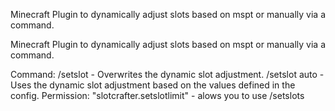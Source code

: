 Minecraft Plugin to dynamically adjust slots based on mspt or manually via a command.

Minecraft Plugin to dynamically adjust slots based on mspt or manually via a command.

Command: /setslot - Overwrites the dynamic slot adjustment. /setslot auto - Uses the dynamic slot adjustment based on the values defined in the config. Permission: "slotcrafter.setslotlimit" - alows you to use /setslots
